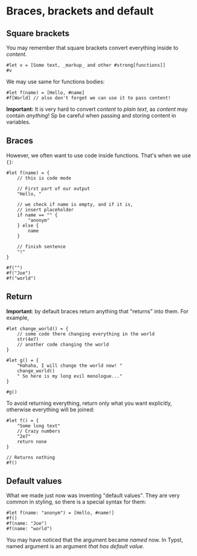 # Braces, brackets and default
## Square brackets
You may remember that square brackets
convert everything inside to *content*.

```
#let v = [Some text, _markup_ and other #strong[functions]]
#v
```

We may use same for functions bodies:

```
#let f(name) = [Hello, #name]
#f[World] // also don't forget we can use it to pass content!
```

**Important:** It is very hard to convert _content_ to _plain text_, as _content_ may contain *anything*! Sp be careful when passing and storing content in variables.

## Braces
However, we often want to use code inside functions.
That's when we use `{}`:
```
#let f(name) = {
    // this is code mode

    // First part of our output
    "Hello, "

    // we check if name is empty, and if it is,
    // insert placeholder
    if name == "" {
        "anonym"
    } else {
        name
    }

    // finish sentence
    "!"
}

#f("")
#f("Joe")
#f("world")
```

## Return

**Important**: by default braces return anything that "returns" into them. For example,

```
#let change_world() = {
    // some code there changing everything in the world
    str(4e7)
    // another code changing the world
}

#let g() = {
    "Hahaha, I will change the world now! "
    change_world()
    " So here is my long evil monologue..."
}

#g()
```

To avoid returning everything, return only what you want explicitly, otherwise everything will be joined:

```
#let f() = {
    "Some long text"
    // Crazy numbers
    "2e7"
    return none
}

// Returns nothing
#f()
```

## Default values

What we made just now was inventing "default values".
They are very common in styling, so there is a special syntax for them:

```
#let f(name: "anonym") = [Hello, #name!]
#f()
#f(name: "Joe")
#f(name: "world")
```

You may have noticed that the argument became _named_ now.
In Typst, named argument is an argument _that has default value_.
